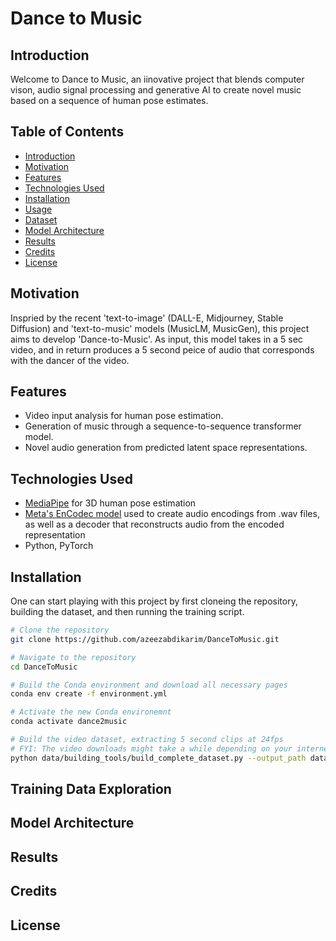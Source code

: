 # Dance to Music

## Introduction
Welcome to Dance to Music, an iinovative project that blends computer vison, audio signal processing and generative AI to create novel music based on a sequence of human pose estimates. 

## Table of Contents
- [Introduction](#introduction)
- [Motivation](#motivation)
- [Features](#features)
- [Technologies Used](#technologies-used)
- [Installation](#installation)
- [Usage](#usage)
- [Dataset](#dataset)
- [Model Architecture](#model-architecture)
- [Results](#results)
- [Credits](#credits)
- [License](#license)

## Motivation
Inspried by the recent 'text-to-image' (DALL-E, Midjourney, Stable Diffusion) and 'text-to-music' models (MusicLM, MusicGen), this project aims to develop 'Dance-to-Music'. As input, this model takes in a 5 sec video, and in return produces a 5 second peice of audio that corresponds with the dancer of the video. 

## Features
- Video input analysis for human pose estimation.
- Generation of music through a sequence-to-sequence transformer model.
- Novel audio generation from predicted latent space representations.

## Technologies Used
- [MediaPipe](https://developers.google.com/mediapipe/solutions/vision/pose_landmarker) for 3D human pose estimation
- [Meta's EnCodec model](https://huggingface.co/docs/transformers/main/model_doc/encodec#transformers.EncodecModel) used to create audio encodings from .wav files, as well as a decoder that reconstructs audio from the encoded representation
- Python, PyTorch

## Installation
One can start playing with this project by first cloneing the repository, building the dataset, and then running the training script. 
```bash
# Clone the repository
git clone https://github.com/azeezabdikarim/DanceToMusic.git

# Navigate to the repository
cd DanceToMusic

# Build the Conda environment and download all necessary pages
conda env create -f environment.yml

# Activate the new Conda environemnt 
conda activate dance2music

# Build the video dataset, extracting 5 second clips at 24fps
# FYI: The video downloads might take a while depending on your internet speeds. Also, mediapipe uses the CPU to calculate human pose estimates, so that will take a decent amount of time. It takes me between 1-2 hours to build the complete dataset of ~3200 clips on a Macbook Pro with an M2 Max chip
python data/building_tools/build_complete_dataset.py --output_path data/samples/ --input_csv data/youtube_links/youtube_links_test.csv  --max_seq_len 5 --fps 24

```

## Training Data Exploration

## Model Architecture 

## Results

## Credits

## License
